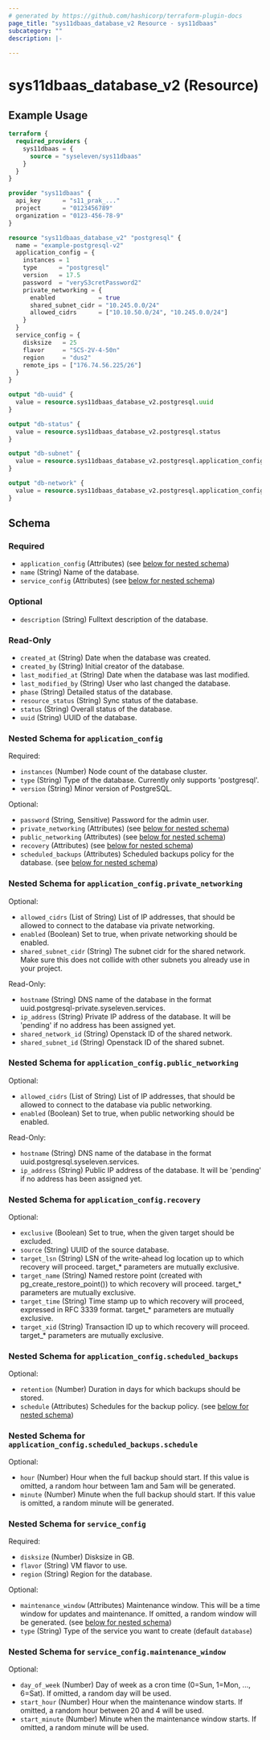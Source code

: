 ```yaml
---
# generated by https://github.com/hashicorp/terraform-plugin-docs
page_title: "sys11dbaas_database_v2 Resource - sys11dbaas"
subcategory: ""
description: |-
  
---
```


# sys11dbaas_database_v2 (Resource)



## Example Usage

```terraform
terraform {
  required_providers {
    sys11dbaas = {
      source = "syseleven/sys11dbaas"
    }
  }
}

provider "sys11dbaas" {
  api_key      = "s11_prak_..."
  project      = "0123456789"
  organization = "0123-456-78-9"
}

resource "sys11dbaas_database_v2" "postgresql" {
  name = "example-postgresql-v2"
  application_config = {
    instances = 1
    type      = "postgresql"
    version   = 17.5
    password  = "veryS3cretPassword2"
    private_networking = {
      enabled            = true
      shared_subnet_cidr = "10.245.0.0/24"
      allowed_cidrs      = ["10.10.50.0/24", "10.245.0.0/24"]
    }
  }
  service_config = {
    disksize   = 25
    flavor     = "SCS-2V-4-50n"
    region     = "dus2"
    remote_ips = ["176.74.56.225/26"]
  }
}

output "db-uuid" {
  value = resource.sys11dbaas_database_v2.postgresql.uuid
}

output "db-status" {
  value = resource.sys11dbaas_database_v2.postgresql.status
}

output "db-subnet" {
  value = resource.sys11dbaas_database_v2.postgresql.application_config.private_networking.shared_subnet_id
}

output "db-network" {
  value = resource.sys11dbaas_database_v2.postgresql.application_config.private_networking.shared_network_id
}
```

<!-- schema generated by tfplugindocs -->
## Schema

### Required

- `application_config` (Attributes) (see [below for nested schema](#nestedatt--application_config))
- `name` (String) Name of the database.
- `service_config` (Attributes) (see [below for nested schema](#nestedatt--service_config))

### Optional

- `description` (String) Fulltext description of the database.

### Read-Only

- `created_at` (String) Date when the database was created.
- `created_by` (String) Initial creator of the database.
- `last_modified_at` (String) Date when the database was last modified.
- `last_modified_by` (String) User who last changed the database.
- `phase` (String) Detailed status of the database.
- `resource_status` (String) Sync status of the database.
- `status` (String) Overall status of the database.
- `uuid` (String) UUID of the database.

<a id="nestedatt--application_config"></a>
### Nested Schema for `application_config`

Required:

- `instances` (Number) Node count of the database cluster.
- `type` (String) Type of the database. Currently only supports 'postgresql'.
- `version` (String) Minor version of PostgreSQL.

Optional:

- `password` (String, Sensitive) Password for the admin user.
- `private_networking` (Attributes) (see [below for nested schema](#nestedatt--application_config--private_networking))
- `public_networking` (Attributes) (see [below for nested schema](#nestedatt--application_config--public_networking))
- `recovery` (Attributes) (see [below for nested schema](#nestedatt--application_config--recovery))
- `scheduled_backups` (Attributes) Scheduled backups policy for the database. (see [below for nested schema](#nestedatt--application_config--scheduled_backups))

<a id="nestedatt--application_config--private_networking"></a>
### Nested Schema for `application_config.private_networking`

Optional:

- `allowed_cidrs` (List of String) List of IP addresses, that should be allowed to connect to the database via private networking.
- `enabled` (Boolean) Set to true, when private networking should be enabled.
- `shared_subnet_cidr` (String) The subnet cidr for the shared network. Make sure this does not collide with other subnets you already use in your project.

Read-Only:

- `hostname` (String) DNS name of the database in the format uuid.postgresql-private.syseleven.services.
- `ip_address` (String) Private IP address of the database. It will be 'pending' if no address has been assigned yet.
- `shared_network_id` (String) Openstack ID of the shared network.
- `shared_subnet_id` (String) Openstack ID of the shared subnet.


<a id="nestedatt--application_config--public_networking"></a>
### Nested Schema for `application_config.public_networking`

Optional:

- `allowed_cidrs` (List of String) List of IP addresses, that should be allowed to connect to the database via public networking.
- `enabled` (Boolean) Set to true, when public networking should be enabled.

Read-Only:

- `hostname` (String) DNS name of the database in the format uuid.postgresql.syseleven.services.
- `ip_address` (String) Public IP address of the database. It will be 'pending' if no address has been assigned yet.


<a id="nestedatt--application_config--recovery"></a>
### Nested Schema for `application_config.recovery`

Optional:

- `exclusive` (Boolean) Set to true, when the given target should be excluded.
- `source` (String) UUID of the source database.
- `target_lsn` (String) LSN of the write-ahead log location up to which recovery will proceed. target_* parameters are mutually exclusive.
- `target_name` (String) Named restore point (created with pg_create_restore_point()) to which recovery will proceed. target_* parameters are mutually exclusive.
- `target_time` (String) Time stamp up to which recovery will proceed, expressed in RFC 3339 format. target_* parameters are mutually exclusive.
- `target_xid` (String) Transaction ID up to which recovery will proceed. target_* parameters are mutually exclusive.


<a id="nestedatt--application_config--scheduled_backups"></a>
### Nested Schema for `application_config.scheduled_backups`

Optional:

- `retention` (Number) Duration in days for which backups should be stored.
- `schedule` (Attributes) Schedules for the backup policy. (see [below for nested schema](#nestedatt--application_config--scheduled_backups--schedule))

<a id="nestedatt--application_config--scheduled_backups--schedule"></a>
### Nested Schema for `application_config.scheduled_backups.schedule`

Optional:

- `hour` (Number) Hour when the full backup should start. If this value is omitted, a random hour between 1am and 5am will be generated.
- `minute` (Number) Minute when the full backup should start. If this value is omitted, a random minute will be generated.




<a id="nestedatt--service_config"></a>
### Nested Schema for `service_config`

Required:

- `disksize` (Number) Disksize in GB.
- `flavor` (String) VM flavor to use.
- `region` (String) Region for the database.

Optional:

- `maintenance_window` (Attributes) Maintenance window. This will be a time window for updates and maintenance. If omitted, a random window will be generated. (see [below for nested schema](#nestedatt--service_config--maintenance_window))
- `type` (String) Type of the service you want to create (default `database`)

<a id="nestedatt--service_config--maintenance_window"></a>
### Nested Schema for `service_config.maintenance_window`

Optional:

- `day_of_week` (Number) Day of week as a cron time (0=Sun, 1=Mon, ..., 6=Sat). If omitted, a random day will be used.
- `start_hour` (Number) Hour when the maintenance window starts. If omitted, a random hour between 20 and 4 will be used.
- `start_minute` (Number) Minute when the maintenance window starts. If omitted, a random minute will be used.
